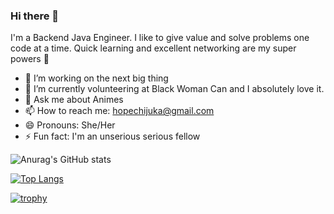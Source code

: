 ### Hi there 👋


I'm a Backend Java Engineer. I like to give value and solve problems one code at a time. Quick learning and excellent networking are my super powers :muscle:

- 🔭 I’m working on the next big thing
- 🌱 I’m currently volunteering at Black Woman Can and I absolutely love it.
- 💬 Ask me about Animes
- 📫 How to reach me: hopechijuka@gmail.com
- 😄 Pronouns: She/Her
- ⚡ Fun fact: I'm an unserious serious fellow



![Anurag's GitHub stats](https://github-readme-stats.vercel.app/api?username=Hopeuche360&show_icons=true&theme=nord&count_private=true)

[![Top Langs](https://github-readme-stats.vercel.app/api/top-langs/?username=Hopeuche360&layout=compact&theme=nord)](https://github.com/Hopeuche360/github-readme-stats)

[![trophy](https://github-profile-trophy.vercel.app/?username=Hopeuche360&theme=nord)](https://github.com/Hopeuche360/github-profile-trophy)


